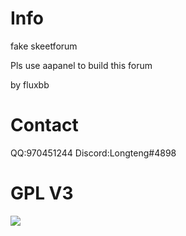 # Info
fake skeetforum


Pls use aapanel to build this forum


by fluxbb

# Contact
QQ:970451244
Discord:Longteng#4898

# GPL V3
<img src="https://s1.ax1x.com/2022/05/05/OeogXV.png" />
